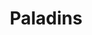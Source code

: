 ---
title: Paladins
crosslinks:
- DrYoshiyahu
- livven
- Smite
- PaladinsLore
- Overwatch
- Rule34Paladins
- spsa
- gaming
- place
- Pay_Respects
- PaladinsAcademy
- OverwatchCirclejerk
- PaladinsLFT
- Gamingcirclejerk
- tf2
- leagueoflegends
- lowspecgamer
- titlegore
- FlashTV
- SUBREDDITNAME
---